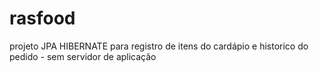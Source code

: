 # rasfood
projeto JPA HIBERNATE para registro de itens do cardápio e historico do pedido - sem servidor de aplicação

